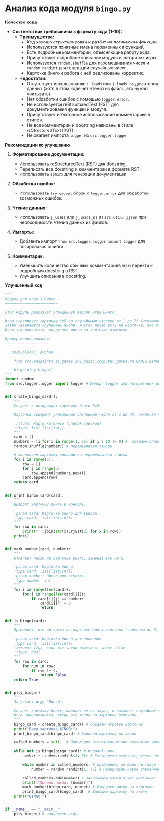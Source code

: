 # Анализ кода модуля `bingo.py`

**Качество кода**

-   **Соответствие требованиям к формату кода (1-10):**
    -   **Преимущества:**
        -   Код хорошо структурирован и разбит на логические функции.
        -   Используются понятные имена переменных и функций.
        -   Есть подробные комментарии, объясняющие работу кода.
        -   Присутствует подробное описание модуля и алгоритма игры.
        -   Используется `random.shuffle` для перемешивания чисел и `random.randint` для генерации случайных чисел.
        -   Карточка бинго и работа с ней реализованы корректно.
    -   **Недостатки:**
        -   Отсутствует использование `j_loads` или `j_loads_ns` для чтения данных (хотя в этом коде нет чтения из файла, это нужно учитывать).
        -   Нет обработки ошибок с помощью `logger.error`.
        -   Не используется reStructuredText (RST) для документирования функций и модуля.
        -   Присутствует избыточное использование комментариев в стиле `#`.
        -   Не все комментарии и docstring написаны в стиле reStructuredText (RST).
        -   Не хватает импорта `logger` из `src.logger.logger`

**Рекомендации по улучшению**

1.  **Форматирование документации:**
    -   Использовать reStructuredText (RST) для docstring.
    -   Переписать все docstring и комментарии в формате RST.
    -   Использовать  `sphinx` для генерации документации.

2.  **Обработка ошибок:**
    -   Использовать `try-except` блоки с `logger.error` для обработки возможных ошибок.

3.  **Чтение данных:**
    -   Использовать `j_loads` или `j_loads_ns` из `src.utils.jjson` при необходимости чтения данных из файлов.

4.  **Импорты:**
    - Добавить импорт `from src.logger.logger import logger` для логирования ошибок.

5.  **Комментарии:**
    -   Уменьшить количество обычных комментариев (`#`) и перейти к подробным docstring в RST.
    -   Улучшить описания в docstring.

**Улучшенный код**

```python
"""
Модуль для игры в Бинго
========================

Этот модуль реализует упрощенную версию игры Бинго.

Игра генерирует карточку 5x5 со случайными числами от 1 до 75 (исключая числа, кратные 10).
Затем называются случайные числа, и если число есть на карточке, оно отмечается (заменяется на 0).
Игра заканчивается, когда все числа на карточке отмечены.

Пример использования:
--------------------

.. code-block:: python

    from src.endpoints.ai_games.101_basic_computer_games.ru.GAMES.BINGO import bingo

    bingo.play_bingo()
"""
import random
from src.logger.logger import logger # Импорт logger для логирования ошибок


def create_bingo_card():
    """
    Создает и возвращает карточку бинго 5x5.

    Карточка содержит уникальные случайные числа от 1 до 75, исключая числа, кратные 10.

    :return: Карточка бинго (список списков).
    :rtype: list[list[int]]
    """
    card = []
    numbers = [i for i in range(1, 76) if i % 10 != 0] #  создаем список чисел от 1 до 75, не кратных 10
    random.shuffle(numbers) # перемешиваем список

    # Заполняем карточку числами из перемешанного списка
    for i in range(5):
        row = []
        for j in range(5):
            row.append(numbers.pop())
        card.append(row)
    return card


def print_bingo_card(card):
    """
    Выводит карточку бинго в консоль.

    :param card: Карточка бинго для вывода.
    :type card: list[list[int]]
    """
    for row in card:
        print(" ".join(str(x).rjust(2) for x in row))
    print()


def mark_number(card, number):
    """
    Отмечает число на карточке бинго, заменяя его на 0.

    :param card: Карточка бинго.
    :type card: list[list[int]]
    :param number: Число для отметки.
    :type number: int
    """
    for i in range(len(card)):
        for j in range(len(card[i])):
            if card[i][j] == number:
                card[i][j] = 0
                return


def is_bingo(card):
    """
    Проверяет, все ли числа на карточке бинго отмечены (заменены на 0).

    :param card: Карточка бинго для проверки.
    :type card: list[list[int]]
    :return: True, если все числа отмечены, иначе False.
    :rtype: bool
    """
    for row in card:
        for num in row:
            if num != 0:
                return False
    return True


def play_bingo():
    """
    Запускает игру "Бинго".

    Создает карточку бинго, выводит ее на экран, и называет случайные числа.
    Игра заканчивается, когда все числа на карточке отмечены.
    """
    bingo_card = create_bingo_card() # Создаем игровую карточку
    print("Ваша карточка BINGO:")
    print_bingo_card(bingo_card) # Выводим карточку на экран

    called_numbers = set()  # Набор для отслеживания уже названных чисел

    while not is_bingo(bingo_card): # Игровой цикл
        number = random.randint(1, 75) # Генерируем новое случайное число
        
        while number in called_numbers: # проверяем, не было ли такое число
            number = random.randint(1, 75) # Генерируем новое случайное число, если такое уже вызывалось

        called_numbers.add(number) # Записываем номер в уже вызванные
        print(f"Выпало число: {number}")
        mark_number(bingo_card, number) # Отмечаем число на карточке
        print_bingo_card(bingo_card)  # Выводим карточку на экран
    print("BINGO!")


if __name__ == "__main__":
    play_bingo() # запускаем игру
```
